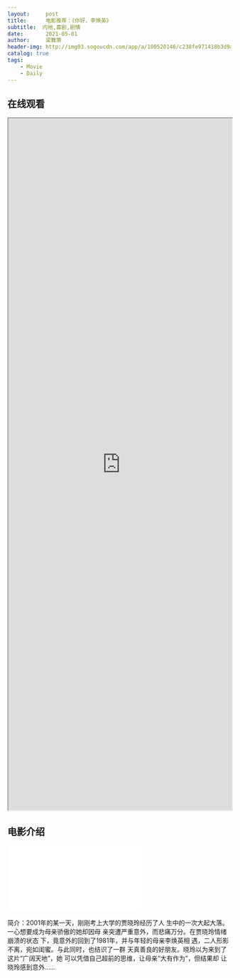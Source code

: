 ```yaml
---  
layout:     post  
title:      电影推荐：《你好，李焕英》
subtitle:  内地,喜剧,剧情
date:       2021-05-01
author:     梁舞策  
header-img: http://img03.sogoucdn.com/app/a/100520146/c238fe971418b3d9a18b7750f66d3460 
catalog: true  
tags:  
    - Movie
    - Daily  
---  
```

 ## 在线观看  
    
<iframe src="https://sf1-ttcdn-tos.pstatp.com/obj/tos-cn-o-0004/e0f2d088fa974a8aa6fd6ca920b0afbc" width="100%" height="40%"></iframe>  
  
## 电影介绍

<iframe src="//player.bilibili.com/player.html?aid=801130583&bvid=BV1Kt4y1B7bd&cid=282952760&page=1" scrolling="no" border="0" frameborder="no" framespacing="0" allowfullscreen="true"> </iframe>  
  
  
  
简介：2001年的某一天，刚刚考上大学的贾晓玲经历了人 生中的一次大起大落。一心想要成为母亲骄傲的她却因母 亲突遭严重意外，而悲痛万分。在贾晓玲情绪崩溃的状态 下，竟意外的回到了1981年，并与年轻的母亲李焕英相 遇，二人形影不离，宛如闺蜜。与此同时，也结识了一群 天真善良的好朋友。晓玲以为来到了这片“广阔天地”，她 可以凭借自己超前的思维，让母亲“大有作为”，但结果却 让晓玲感到意外..….
